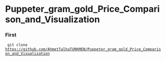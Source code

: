 # Puppeter_gram_gold_Price_Comparison_and_Visualization

### First 
<code> git clone https://github.com/AhmetTalhaTURKMEN/Puppeter_gram_gold_Price_Comparison_and_Visualization </code>
